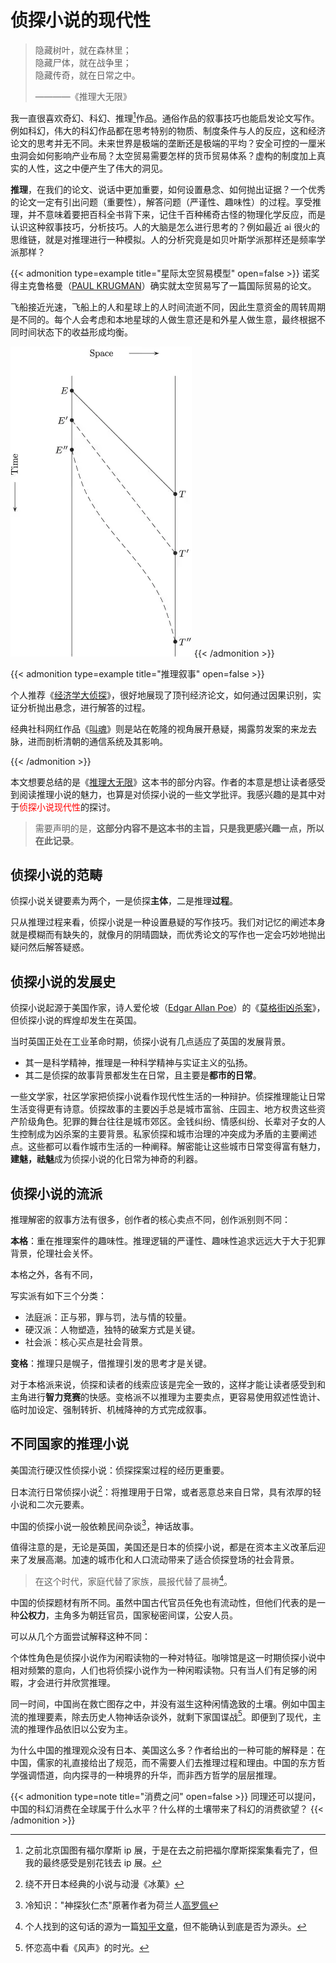 # 侦探小说的现代性


> 隐藏树叶，就在森林里；  
> 隐藏尸体，就在战争里；  
> 隐藏传奇，就在日常之中。
> 
> ————《推理大无限》

我一直很喜欢奇幻、科幻、推理[^1]作品。通俗作品的叙事技巧也能启发论文写作。例如科幻，伟大的科幻作品都在思考特别的物质、制度条件与人的反应，这和经济论文的思考并无不同。未来世界是极端的垄断还是极端的平均？安全可控的一厘米虫洞会如何影响产业布局？太空贸易需要怎样的货币贸易体系？虚构的制度加上真实的人性，这之中便产生了伟大的洞见。

**推理**，在我们的论文、说话中更加重要，如何设置悬念、如何抛出证据？一个优秀的论文一定有引出问题（重要性），解答问题（严谨性、趣味性）的过程。享受推理，并不意味着要把百科全书背下来，记住千百种稀奇古怪的物理化学反应，而是认识这种叙事技巧，分析技巧。人的大脑是怎么进行思考的？例如最近 ai 很火的思维链，就是对推理进行一种模拟。人的分析究竟是如贝叶斯学派那样还是频率学派那样？

{{< admonition type=example  title="星际太空贸易模型" open=false >}}
诺奖得主克鲁格曼（[PAUL KRUGMAN](https://onlinelibrary.wiley.com/authored-by/KRUGMAN/PAUL)）确实就太空贸易写了一篇国际贸易的论文。

飞船接近光速，飞船上的人和星球上的人时间流逝不同，因此生意资金的周转周期是不同的。每个人会考虑和本地星球的人做生意还是和外星人做生意，最终根据不同时间状态下的收益形成均衡。

![如图](/img/侦探小说的现代性.zh-cn-20250222234514178.webp)
{{< /admonition >}}

{{< admonition type=example  title="推理叙事" open=false >}}

个人推荐《[经济学大侦探](https://book.douban.com/subject/35520486/)》，很好地展现了顶刊经济论文，如何通过因果识别，实证分析抛出悬念，进行解答的过程。

经典社科网红作品《[叫魂](https://blog.huaxiangshan.com/zh-cn/posts/soul/)》则是站在乾隆的视角展开悬疑，揭露剪发案的来龙去脉，进而剖析清朝的通信系统及其影响。

{{< /admonition >}}

本文想要总结的是《[推理大无限](https://book.douban.com/subject/36692828/)》这本书的部分内容。作者的本意是想让读者感受到阅读推理小说的魅力，也算是对侦探小说的一些文学批评。我感兴趣的是其中对于<font color="#ff0000">侦探小说现代性</font>的探讨。

>需要声明的是，**这部分内容不是这本书的主旨，只是我更感兴趣一点，所以在此记录**。

## 侦探小说的范畴

侦探小说关键要素为两个，一是侦探**主体**，二是推理**过程**。

只从推理过程来看，侦探小说是一种设置悬疑的写作技巧。我们对记忆的阐述本身就是模糊而有缺失的，就像月的阴晴圆缺，而优秀论文的写作也一定会巧妙地抛出疑问然后解答疑惑。

## 侦探小说的发展史

侦探小说起源于美国作家，诗人爱伦坡（[Edgar Allan Poe](https://en.wikipedia.org/wiki/Edgar_Allan_Poe)）的《[莫格街凶杀案](https://book.douban.com/subject/1141496/)》，但侦探小说的辉煌却发生在英国。

当时英国正处在工业革命时期，侦探小说有几点适应了英国的发展背景。

- 其一是科学精神，推理是一种科学精神与实证主义的弘扬。
- 其二是侦探的故事背景都发生在日常，且主要是**都市的日常**。

一些文学家，社区学家把侦探小说看作现代性生活的一种辩护。侦探推理能让日常生活变得更有诗意。侦探故事的主要凶手总是城市富翁、庄园主、地方权贵这些资产阶级角色。犯罪的舞台往往是城市郊区。金钱纠纷、情感纠纷、长辈对子女的人生控制成为凶杀案的主要背景。私家侦探和城市治理的冲突成为矛盾的主要阐述点。这些都可以看作城市生活的一种阐释。解密能让这些城市日常变得富有魅力，**建魅，祛魅**成为侦探小说的化日常为神奇的利器。

## 侦探小说的流派

推理解密的叙事方法有很多，创作者的核心卖点不同，创作派别则不同：  

**本格**：重在推理案件的趣味性。推理逻辑的严谨性、趣味性追求远远大于大于犯罪背景，伦理社会关怀。

本格之外，各有不同，

写实派有如下三个分类：

- 法庭派：正与邪，罪与罚，法与情的较量。  
- 硬汉派：人物塑造，独特的破案方式是关键。  
- 社会派：核心买点是社会背景。

**变格**：推理只是幌子，借推理引发的思考才是关键。

对于本格派来说，侦探和读者的线索应该是完全一致的，这样才能让读者感受到和主角进行**智力竞赛**的快感。变格派不以推理为主要卖点，更容易使用叙述性诡计、临时加设定、强制转折、机械降神的方式完成叙事。

## 不同国家的推理小说
  
美国流行硬汉性侦探小说：侦探探案过程的经历更重要。 

日本流行日常侦探小说[^2]：将推理用于日常，或者恶意总来自日常，具有浓厚的轻小说和二次元要素。  

中国的侦探小说一般依赖民间杂谈[^4]，神话故事。 

值得注意的是，无论是英国，美国还是日本的侦探小说，都是在资本主义改革后迎来了发展高潮。加速的城市化和人口流动带来了适合侦探登场的社会背景。

> 在这个时代，家庭代替了家族，晨报代替了晨祷[^5]。

中国的侦探题材有所不同。虽然中国古代官员任免也有流动性，但他们代表的是一种**公权力**，主角多为朝廷官员，国家秘密间谍，公安人员。

可以从几个方面尝试解释这种不同：

个体性角色是侦探小说作为闲暇读物的一种对特征。咖啡馆是这一时期侦探小说中相对频繁的意向，人们也将侦探小说作为一种闲暇读物。只有当人们有足够的闲暇，才会进行并欣赏推理。

同一时间，中国尚在救亡图存之中，并没有滋生这种闲情逸致的土壤。例如中国主流的推理要素，除去历史人物神话杂谈外，就剩下家国谍战[^3]。即便到了现代，主流的推理作品依旧以公安为主。

为什么中国的推理观众没有日本、美国这么多？作者给出的一种可能的解释是：在中国，儒家的礼直接给出了规范，而不需要人们去推理过程和理由。中国的东方哲学强调悟道，向内探寻的一种境界的升华，而非西方哲学的层层推理。

{{< admonition type=note  title="消费之问" open=false >}}
同理还可以提问，中国的科幻消费在全球属于什么水平？什么样的土壤带来了科幻的消费欲望？
{{< /admonition >}}

[^1]: 之前北京国图有福尔摩斯 ip 展，于是在去之前把福尔摩斯探案集看完了，但我的最终感受是别花钱去 ip 展。
[^2]: 绕不开日本经典的小说与动漫《冰菓》
[^3]: 怀恋高中看《风声》的时光。
[^4]: 冷知识："神探狄仁杰"原著作者为荷兰人[高罗佩](https://en.wikipedia.org/wiki/Robert_van_Gulik)
[^5]: 个人找到的这句话的源为一篇[知乎文章](https://zhuanlan.zhihu.com/p/284278220)，但不能确认到底是否为源头。
